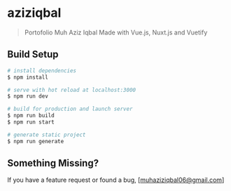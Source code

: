 # aziziqbal

> Portofolio Muh Aziz Iqbal
> Made with Vue.js, Nuxt.js and Vuetify


## Build Setup

```bash
# install dependencies
$ npm install

# serve with hot reload at localhost:3000
$ npm run dev

# build for production and launch server
$ npm run build
$ npm run start

# generate static project
$ npm run generate
```

## Something Missing?

If you have a feature request or found a bug, [muhaziziqbal06@gmail.com]
